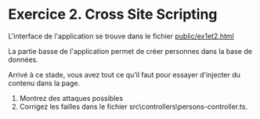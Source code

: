 # Exercice 2. Cross Site Scripting
L'interface de l'application se trouve dans le fichier [public/ex1et2.html](http://localhost:5000/ex1et2.html)

La partie basse de l'application permet de créer personnes dans la base de données.

Arrivé à ce stade, vous avez tout ce qu’il faut pour essayer d'injecter du contenu dans la page.

1. Montrez des attaques possibles
1. Corrigez les failles dans le fichier src\controllers\persons-controller.ts.
